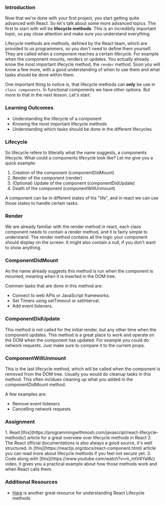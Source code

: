 ### Introduction

Now that we're done with your first project, you start getting quite advanced with React. So let's talk about some more advanced topics. The first to start with will be **lifecycle methods**. This is an incrediblly important topic, so pay close attention and make sure you understand everything.

Lifecycle methods are methods, defined by the React team, which are provided to us programmers, so you don't need to define them yourself. They are called when a component reaches a certain lifecycle. For example when the component mounts, renders or updates. You actually already know the most important lifecycle method, the `render` method. Soon you will know a few more, with a good understanding of when to use them and what tasks should be done within them.

One important thing to notice is, that lifecycle methods can **only** be use in `class components`. In functional components we have other options. But more to that in the next lesson. Let's start.

### Learning Outcomes

- Understanding the lifecycle of a component
- Knowing the most important lifecycle methods
- Understanding which tasks should be done in the different lifecycles

### Lifecycle

So lifecycle refere to litterally what the name suggests, a components lifecycle. What could a components lifecycle look like? Let me give you a quick example:

1. Creation of the component (componentDidMount)
2. Render of the component (render)
3. (Optional) Update of the component (componentDidUpdate)
4. Death of the component (componentWillUnmount)

A component can be in different states of his "life", and in react we can use those states to handle certain tasks.

### Render

We are already familiar with the render method in react, each class component needs to contain a render method, and it is fairly simple to understand. The render method contains all the logic your component should display on the screen. It might also contain a null, if you don't want to show anything.

### ComponentDidMount

As the name already suggests this method is run when the component is mounted, meaning when it is inserted in the DOM tree.

Commen tasks that are done in this method are:

- Connect to web APIs or JavaScript frameworks.
- Set Timers using setTimeout or setInterval.
- Add event listeners.

### ComponentDidUpdate

This method is not called for the initial render, but any other time when the component updates. This method is a great place to work and operate on the DOM when the component has updated. For example you could do network requests. Just make sure to compare it to the current props.

### ComponentWillUnmount

This is the last lifecycle method, which will be called when the component is removed from the DOM tree. Usually you would do cleanup tasks in this method. This often incldues cleaning up what you added in the componentDidMount method.

A few examples are:

- Remove event listeners
- Cancelling network requests

### Assignment

<div class="lesson-content__panel" markdown="1">
1. Read [this](https://programmingwithmosh.com/javascript/react-lifecycle-methods/) article for a great overview over lifecycle methods in React
2. The React official documentations is also always a good source, it's well structured. In [this](https://reactjs.org/docs/react-component.html) article you can read more about lifecycle methods if you feel not secure yet.
3. Code along with [this](https://www.youtube.com/watch?v=m_mtV4YaI8c) video, it gives you a practical example about how those methods work and when React calls them.
</div>

### Additional Resources

- [Here](https://engineering.musefind.com/react-lifecycle-methods-how-and-when-to-use-them-2111a1b692b1) is another great resource for understanding React Lifecycle methods
